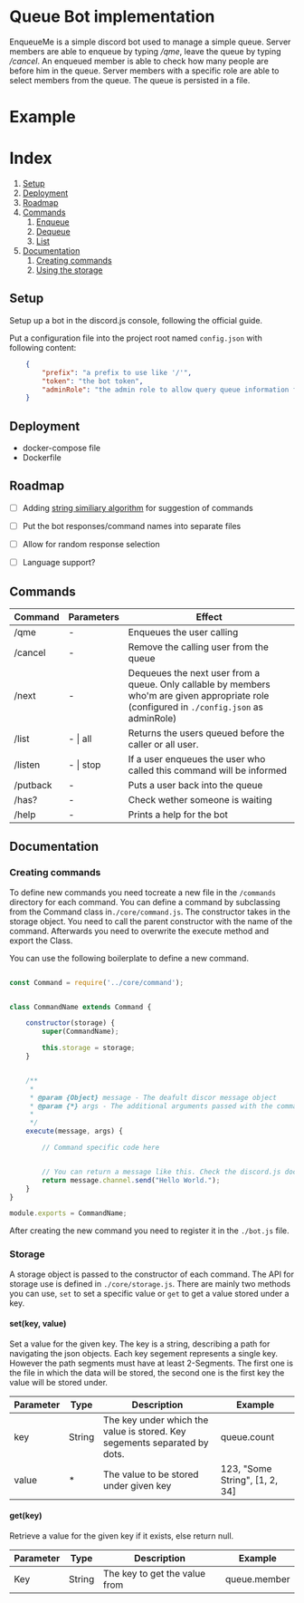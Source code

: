 
# Queue Bot implementation
EnqueueMe is a simple discord bot used to manage a simple queue. Server members are able to enqueue by typing */qme*, leave the queue by typing */cancel*. An enqueued member is able to check how many people are before him in the queue. Server members with a specific role are able to select members from the queue. The queue is persisted in a file.


# Example




# Index

1. [Setup](#Setup)
2. [Deployment](#Deployment)
3. [Roadmap](#Roadmap)
4. [Commands](#Commands)
    1. [Enqueue](#Endqueue)
    2. [Dequeue](#Dequeue)
    3. [List](#List)
5. [Documentation](#Documentation)
    1. [Creating commands](#Creating-commands)
    2. [Using the storage](#Storage)



## Setup

Setup up a bot in the discord.js console, following the official guide.


Put a configuration file into the project root named `config.json` with following content:

```json
    {
        "prefix": "a prefix to use like '/'",
        "token": "the bot token",
        "adminRole": "the admin role to allow query queue information from the bot"
    }
```

## Deployment

- docker-compose file
- Dockerfile


## Roadmap

- [ ] Adding [string similiary algorithm](https://itnext.io/string-similarity-the-basic-know-your-algorithms-guide-3de3d7346227) for suggestion of commands 
- [ ] Put the bot responses/command names into separate files
- [ ] Allow for random response selection
- [ ] Language support?


## Commands

| Command | Parameters | Effect
| --- |--- | ---
| /qme | - | Enqueues the user calling
| /cancel | - | Remove the calling user from the queue
| /next | - | Dequeues the next user from a queue. Only callable by members who'm are given appropriate role (configured in `./config.json` as adminRole)
| /list | - \| all | Returns the users queued before the caller or all user.
| /listen | - \| stop | If a user enqueues the user who called this command will be informed
| /putback | - | Puts a user back into the queue
| /has? | - | Check wether someone is waiting
| /help | - | Prints a help for the bot





## Documentation





### Creating commands

To define new commands you need tocreate a new file in the `/commands` directory for each command. You can define a command by subclassing from the Command class in`./core/command.js`. The constructor takes in the storage object. You need to call the parent constructor with the name of the command. Afterwards you need to overwrite the execute method and export the Class.

You can use the following boilerplate to define a new command.


```js

const Command = require('../core/command');


class CommandName extends Command {

    constructor(storage) {
        super(CommandName); 

        this.storage = storage;
    }


    /**
     * 
     * @param {Object} message - The deafult discor message object
     * @param {*} args - The additional arguments passed with the command
     * 
     */
    execute(message, args) {

        // Command specific code here


        // You can return a message like this. Check the discord.js documentation for more information
        return message.channel.send("Hello World."); 
    }
}

module.exports = CommandName;
```

After creating the new command you need to register it in the `./bot.js` file. 

### Storage

A storage object is passed to the constructor of each command. The API for storage use is defined in `./core/storage.js`.
There are mainly two methods you can use, `set` to set a specific value or `get` to get a value stored under a key.


#### set(key, value)
Set a value for the given key. The key is a string, describing a path for navigating the json objects. Each key segement represents a single key. However the path segments must have at least 2-Segments. The first one is the file in which the data will be stored, the second one is the first key the value will be stored under.

| Parameter | Type | Description | Example
| --- | --- | --- | ---
| key | String | The key under which the value is stored. Key segements separated by dots. | queue.count
| value | * | The value to be stored under given key | 123, "Some String", [1, 2, 34]


#### get(key)
Retrieve a value for the given key if it exists, else return null.

| Parameter | Type | Description | Example
| --- | --- | --- | ---
| Key  | String | The key to get the value from | queue.member 
